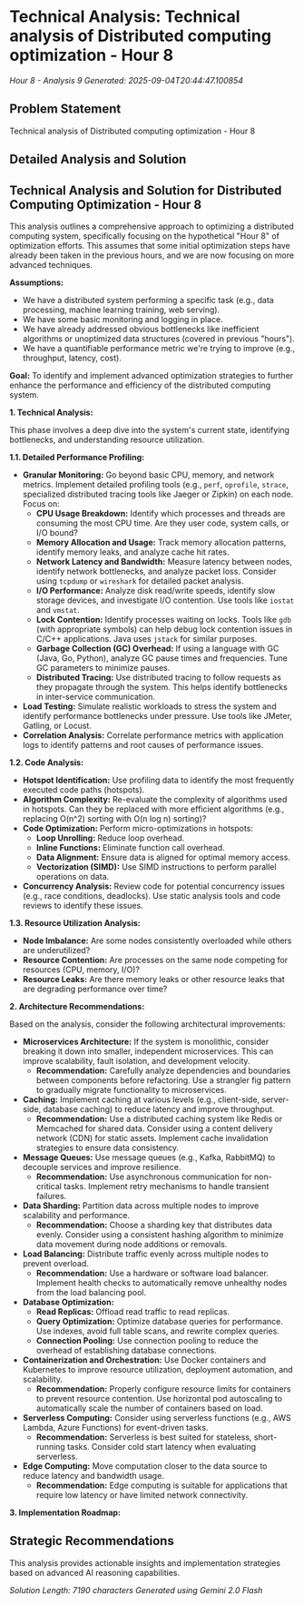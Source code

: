 # Technical Analysis: Technical analysis of Distributed computing optimization - Hour 8
*Hour 8 - Analysis 9*
*Generated: 2025-09-04T20:44:47.100854*

## Problem Statement
Technical analysis of Distributed computing optimization - Hour 8

## Detailed Analysis and Solution
## Technical Analysis and Solution for Distributed Computing Optimization - Hour 8

This analysis outlines a comprehensive approach to optimizing a distributed computing system, specifically focusing on the hypothetical "Hour 8" of optimization efforts. This assumes that some initial optimization steps have already been taken in the previous hours, and we are now focusing on more advanced techniques.

**Assumptions:**

*   We have a distributed system performing a specific task (e.g., data processing, machine learning training, web serving).
*   We have some basic monitoring and logging in place.
*   We have already addressed obvious bottlenecks like inefficient algorithms or unoptimized data structures (covered in previous "hours").
*   We have a quantifiable performance metric we're trying to improve (e.g., throughput, latency, cost).

**Goal:** To identify and implement advanced optimization strategies to further enhance the performance and efficiency of the distributed computing system.

**1. Technical Analysis:**

This phase involves a deep dive into the system's current state, identifying bottlenecks, and understanding resource utilization.

**1.1.  Detailed Performance Profiling:**

*   **Granular Monitoring:**  Go beyond basic CPU, memory, and network metrics.  Implement detailed profiling tools (e.g.,  `perf`, `oprofile`, `strace`, specialized distributed tracing tools like Jaeger or Zipkin) on each node. Focus on:
    *   **CPU Usage Breakdown:**  Identify which processes and threads are consuming the most CPU time.  Are they user code, system calls, or I/O bound?
    *   **Memory Allocation and Usage:**  Track memory allocation patterns, identify memory leaks, and analyze cache hit rates.
    *   **Network Latency and Bandwidth:**  Measure latency between nodes, identify network bottlenecks, and analyze packet loss.  Consider using `tcpdump` or `wireshark` for detailed packet analysis.
    *   **I/O Performance:**  Analyze disk read/write speeds, identify slow storage devices, and investigate I/O contention. Use tools like `iostat` and `vmstat`.
    *   **Lock Contention:**  Identify processes waiting on locks. Tools like `gdb` (with appropriate symbols) can help debug lock contention issues in C/C++ applications.  Java uses `jstack` for similar purposes.
    *   **Garbage Collection (GC) Overhead:** If using a language with GC (Java, Go, Python), analyze GC pause times and frequencies.  Tune GC parameters to minimize pauses.
    *   **Distributed Tracing:**  Use distributed tracing to follow requests as they propagate through the system.  This helps identify bottlenecks in inter-service communication.
*   **Load Testing:**  Simulate realistic workloads to stress the system and identify performance bottlenecks under pressure. Use tools like JMeter, Gatling, or Locust.
*   **Correlation Analysis:**  Correlate performance metrics with application logs to identify patterns and root causes of performance issues.

**1.2.  Code Analysis:**

*   **Hotspot Identification:**  Use profiling data to identify the most frequently executed code paths (hotspots).
*   **Algorithm Complexity:**  Re-evaluate the complexity of algorithms used in hotspots. Can they be replaced with more efficient algorithms (e.g., replacing O(n^2) sorting with O(n log n) sorting)?
*   **Code Optimization:**  Perform micro-optimizations in hotspots:
    *   **Loop Unrolling:**  Reduce loop overhead.
    *   **Inline Functions:**  Eliminate function call overhead.
    *   **Data Alignment:**  Ensure data is aligned for optimal memory access.
    *   **Vectorization (SIMD):**  Use SIMD instructions to perform parallel operations on data.
*   **Concurrency Analysis:**  Review code for potential concurrency issues (e.g., race conditions, deadlocks).  Use static analysis tools and code reviews to identify these issues.

**1.3.  Resource Utilization Analysis:**

*   **Node Imbalance:**  Are some nodes consistently overloaded while others are underutilized?
*   **Resource Contention:**  Are processes on the same node competing for resources (CPU, memory, I/O)?
*   **Resource Leaks:**  Are there memory leaks or other resource leaks that are degrading performance over time?

**2. Architecture Recommendations:**

Based on the analysis, consider the following architectural improvements:

*   **Microservices Architecture:** If the system is monolithic, consider breaking it down into smaller, independent microservices. This can improve scalability, fault isolation, and development velocity.
    *   **Recommendation:**  Carefully analyze dependencies and boundaries between components before refactoring.  Use a strangler fig pattern to gradually migrate functionality to microservices.
*   **Caching:** Implement caching at various levels (e.g., client-side, server-side, database caching) to reduce latency and improve throughput.
    *   **Recommendation:**  Use a distributed caching system like Redis or Memcached for shared data.  Consider using a content delivery network (CDN) for static assets.  Implement cache invalidation strategies to ensure data consistency.
*   **Message Queues:** Use message queues (e.g., Kafka, RabbitMQ) to decouple services and improve resilience.
    *   **Recommendation:**  Use asynchronous communication for non-critical tasks.  Implement retry mechanisms to handle transient failures.
*   **Data Sharding:**  Partition data across multiple nodes to improve scalability and performance.
    *   **Recommendation:**  Choose a sharding key that distributes data evenly.  Consider using a consistent hashing algorithm to minimize data movement during node additions or removals.
*   **Load Balancing:**  Distribute traffic evenly across multiple nodes to prevent overload.
    *   **Recommendation:**  Use a hardware or software load balancer.  Implement health checks to automatically remove unhealthy nodes from the load balancing pool.
*   **Database Optimization:**
    *   **Read Replicas:**  Offload read traffic to read replicas.
    *   **Query Optimization:**  Optimize database queries for performance.  Use indexes, avoid full table scans, and rewrite complex queries.
    *   **Connection Pooling:**  Use connection pooling to reduce the overhead of establishing database connections.
*   **Containerization and Orchestration:**  Use Docker containers and Kubernetes to improve resource utilization, deployment automation, and scalability.
    *   **Recommendation:**  Properly configure resource limits for containers to prevent resource contention.  Use horizontal pod autoscaling to automatically scale the number of containers based on load.
*   **Serverless Computing:**  Consider using serverless functions (e.g., AWS Lambda, Azure Functions) for event-driven tasks.
    *   **Recommendation:**  Serverless is best suited for stateless, short-running tasks.  Consider cold start latency when evaluating serverless.
*   **Edge Computing:**  Move computation closer to the data source to reduce latency and bandwidth usage.
    *   **Recommendation:**  Edge computing is suitable for applications that require low latency or have limited network connectivity.

**3. Implementation Roadmap:**

## Strategic Recommendations
This analysis provides actionable insights and implementation strategies
based on advanced AI reasoning capabilities.

*Solution Length: 7190 characters*
*Generated using Gemini 2.0 Flash*
